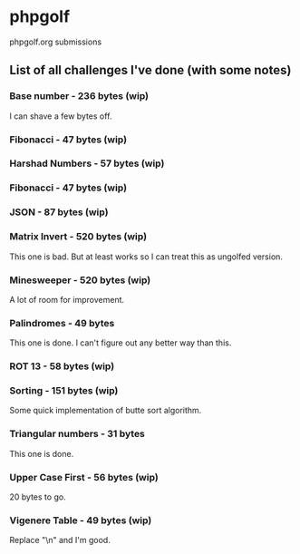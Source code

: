 # phpgolf
phpgolf.org submissions

## List of all challenges I've done (with some notes)
### Base number - 236 bytes (wip)
I can shave a few bytes off.
### Fibonacci - 47 bytes (wip)
### Harshad Numbers - 57 bytes (wip)
### Fibonacci - 47 bytes (wip)
### JSON - 87 bytes (wip)
### Matrix Invert - 520 bytes (wip)
This one is bad. But at least works so I can treat this as ungolfed version.
### Minesweeper - 520 bytes (wip)
A lot of room for improvement.
### Palindromes - 49 bytes
This one is done. I can't figure out any better way than this.
### ROT 13 - 58 bytes (wip)
### Sorting - 151 bytes (wip)
Some quick implementation of butte sort algorithm.
### Triangular numbers - 31 bytes
This one is done.
### Upper Case First - 56 bytes (wip)
20 bytes to go.
### Vigenere Table - 49 bytes (wip)
Replace "\n" and I'm good.
